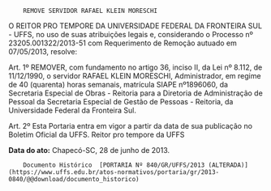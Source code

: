         REMOVE SERVIDOR RAFAEL KLEIN MORESCHI  

O REITOR PRO TEMPORE DA UNIVERSIDADE FEDERAL DA FRONTEIRA SUL - UFFS, no uso de suas atribuições legais e, considerando o Processo nº 23205.001322/2013-51 com Requerimento de Remoção autuado em 07/05/2013, resolve:

 Art. 1º REMOVER, com fundamento no artigo 36, inciso II, da Lei nº 8.112, de 11/12/1990, o servidor RAFAEL KLEIN MORESCHI, Administrador, em regime de 40 (quarenta) horas semanais, matrícula SIAPE nº1896060, da Secretaria Especial de Obras - Reitoria para a Diretoria de Administração de Pessoal da Secretaria Especial de Gestão de Pessoas - Reitoria, da Universidade Federal da Fronteira Sul.

 Art. 2º Esta Portaria entra em vigor a partir da data de sua publicação no Boletim Oficial da UFFS. Reitor pro tempore da UFFS

   **Data do ato:** Chapecó-SC, 28 de junho de 2013.   
 

        Documento Histórico  [PORTARIA Nº 840/GR/UFFS/2013 (ALTERADA)](https://www.uffs.edu.br/atos-normativos/portaria/gr/2013-0840/@@download/documento_historico)     
      